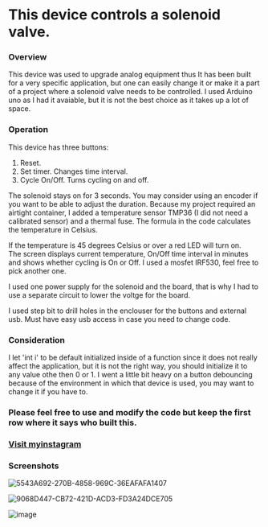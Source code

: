 # This device controls a solenoid valve.

### Overview 
This device was used to upgrade analog equipment thus It has been built for a very specific application, but one can easily change it or make it a 
part of a project where a solenoid valve needs to be controlled.
I used Arduino uno as I had it avaiable, but it is not the best choice as it takes up a lot of space.

### Operation
This device has three buttons:
1.	Reset. 
2.	Set timer. Changes time interval.
3.	Cycle On/Off. Turns cycling on and off.

The solenoid stays on for 3 seconds. You may consider using an encoder if you want to be able to adjust the duration.
Because my project required an airtight container, I added a temperature sensor TMP36 (I did not need a calibrated sensor) and a thermal fuse. 
The formula in the code calculates the temperature in Celsius.

If the temperature is 45 degrees Celsius or over a red LED will turn on.  
The screen displays current temperature, On/Off time interval in minutes and shows whether cycling is On or Off. I used a mosfet IRF530, feel free to pick another one.

I used one power supply for the solenoid and the board, that is why I had to use a separate circuit to lower the voltge for the board. 

I used step bit to drill holes in the enclouser for the buttons and external usb. Must have easy usb access in case you need to change code.

### Consideration
I let 'int i' to be default initialized inside of a function since it does not really affect the application, but it is not the right way, you should initialize it to any value othe then 0 or 1. I went a little bit heavy on a button debouncing because of the environment in which that device is used, you may want to change it if you have to.

### Please feel free to use and modify the code but keep the first row where it says who built this.

### [Visit myinstagram](www.instagram.com/dennis_r2018)

### Screenshots
![5543A692-270B-4858-969C-36EAFAFA1407](https://user-images.githubusercontent.com/86169204/181370868-7294cdc6-5df6-4b01-b90c-5644bd8b1f71.JPEG)

![9068D447-CB72-421D-ACD3-FD3A24DCE705](https://user-images.githubusercontent.com/86169204/181370910-16333c5f-62bc-442c-a540-c89820bbfd2e.JPEG)

![image](https://user-images.githubusercontent.com/86169204/181358164-69243fe1-f8c3-4ed5-b8df-6ba9a8855349.png)




